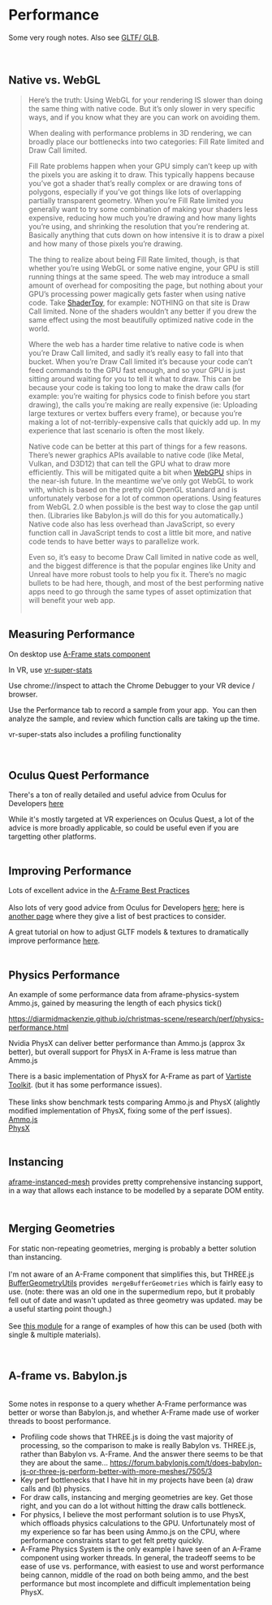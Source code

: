 <h1>Performance</h1>
<p>Some very rough notes. Also see <a href="https://aframe.wiki/en/#!pages/gltf.md">GLTF/ GLB</a>.&nbsp;<br><br>&nbsp;</p>
<h2>Native vs. WebGL</h2>
<blockquote>
<p>Here’s the truth: Using WebGL for your rendering IS slower than doing the same thing with native code. But it’s only slower in very specific ways, and if you know what they are you can work on avoiding them.</p>
<p>When dealing with performance problems in 3D rendering, we can broadly place our bottlenecks into two categories: Fill Rate limited and Draw Call limited.</p>
<p>Fill Rate problems happen when your GPU simply can’t keep up with the pixels you are asking it to draw. This typically happens because you’ve got a shader that’s really complex or are drawing tons of polygons, especially if you’ve got things like lots of overlapping partially transparent geometry. When you’re Fill Rate limited you generally want to try some combination of making your shaders less expensive, reducing how much you’re drawing and how many lights you’re using, and shrinking the resolution that you’re rendering at. Basically anything that cuts down on how intensive it is to draw a pixel and how many of those pixels you’re drawing.</p>
<p>The thing to realize about being Fill Rate limited, though, is that whether you’re using WebGL or some native engine, your GPU is still running things at the same speed. The web may introduce a small amount of overhead for compositing the page, but nothing about your GPU’s processing power magically gets faster when using native code. Take <a href="https://www.shadertoy.com/">ShaderToy</a>, for example: NOTHING on that site is Draw Call limited. None of the shaders wouldn’t any better if you drew the same effect using the most beautifully optimized native code in the world.</p>
<p>Where the web has a harder time relative to native code is when you’re Draw Call limited, and sadly it’s really easy to fall into that bucket. When you’re Draw Call limited it’s because your code can’t feed commands to the GPU fast enough, and so your GPU is just sitting around waiting for you to tell it what to draw. This can be because your code is taking too long to make the draw calls (for example: you’re waiting for physics code to finish before you start drawing), the calls you’re making are really expensive (ie: Uploading large textures or vertex buffers every frame), or because you’re making a lot of not-terribly-expensive calls that quickly add up. In my experience that last scenario is often the most likely.</p>
<p>Native code can be better at this part of things for a few reasons. There’s newer graphics APIs available to native code (like Metal, Vulkan, and D3D12) that can tell the GPU what to draw more efficiently. This will be mitigated quite a bit when <a href="https://gpuweb.github.io/gpuweb/">WebGPU</a> ships in the near-ish future. In the meantime we’ve only got WebGL to work with, which is based on the pretty old OpenGL standard and is unfortunately verbose for a lot of common operations. Using features from WebGL 2.0 when possible is the best way to close the gap until then. (Libraries like Babylon.js will do this for you automatically.) Native code also has less overhead than JavaScript, so every function call in JavaScript tends to cost a little bit more, and native code tends to have better ways to parallelize work.</p>
<p>Even so, it’s easy to become Draw Call limited in native code as well, and the biggest difference is that the popular engines like Unity and Unreal have more robust tools to help you fix it. There’s no magic bullets to be had here, though, and most of the best performing native apps need to go through the same types of asset optimization that will benefit your web app.<br>&nbsp;</p>
</blockquote>
<h2>Measuring Performance</h2>
<p>On desktop use <a href="https://aframe.io/docs/1.2.0/components/stats.html">A-Frame stats component</a></p>
<p>In VR, use <a href="https://github.com/kylebakerio/vr-super-stats">vr-super-stats</a></p>
<p>Use chrome://inspect to attach the Chrome Debugger to your VR device / browser.</p>
<p>Use the Performance tab to record a sample from your app. &nbsp;You can then analyze the sample, and review which function calls are taking up the time.</p>
<p>vr-super-stats also includes a profiling functionality</p>
<p>&nbsp;</p>
<h2>Oculus Quest Performance</h2>
<p>There's a ton of really detailed and useful advice from Oculus for Developers <a href="https://developer.oculus.com/documentation/web/webxr-perf/">here</a></p>
<p>While it's mostly targeted at VR experiences on Oculus Quest, a lot of the advice is more broadly applicable, so could be useful even if you are targetting other platforms.<br>&nbsp;</p>
<h2>Improving Performance</h2>
<p>Lots of excellent advice in the <a href="https://aframe.io/docs/1.2.0/introduction/best-practices.html#performance">A-Frame Best Practices</a><br><br>Also lots of very good advice from Oculus for Developers <a href="https://developer.oculus.com/documentation/web/webxr-perf/">here;</a> here is <a href="https://developer.oculus.com/documentation/web/webxr-perf-bp/">another page</a> where they give a list of best practices to consider.</p>
<p>A great tutorial on how to adjust GLTF models &amp; textures to dramatically improve performance <a href="https://toji.github.io/webxr-scene-optimization/">here</a>.<br>&nbsp;</p>
<h2>Physics Performance</h2>
<p>An example of some performance data from aframe-physics-system Ammo.js, gained by measuring the length of each physics tick()</p>
<p><a href="">https://diarmidmackenzie.github.io/christmas-scene/research/perf/physics-performance.html</a></p>
<p>Nvidia PhysX can deliver better performance than Ammo.js (approx 3x better), but overall support for PhysX in A-Frame is less matrue than Ammo.js</p>
<p>There is a basic implementation of PhysX for A-Frame as part of <a href="https://www.npmjs.com/package/aframe-vartiste-toolkit">Vartiste Toolkit</a>. (but it has some performance issues).<br><br>These links show benchmark tests comparing Ammo.js and PhysX (alightly modified implementation of PhysX, fixing some of the perf issues).<br><a href="https://diarmidmackenzie.github.io/christmas-scene/research/physics-benchmarks/benchmark1-ammo.html">Ammo.js</a><br><a href="https://diarmidmackenzie.github.io/christmas-scene/research/physics-benchmarks/benchmark1-physx.html">PhysX</a><br>&nbsp;</p>
<h2>Instancing</h2>
<p><a href="https://www.npmjs.com/package/aframe-instanced-mesh">aframe-instanced-mesh</a> provides pretty comprehensive instancing support, in a way that allows each instance to be modelled by a separate DOM entity.</p>
<h2><br>Merging Geometries</h2>
<p>For static non-repeating geometries, merging is probably a better solution than instancing.<br><br>I'm not aware of an A-Frame component that simplifies this, but THREE.js <a href="https://threejs.org/docs/#examples/en/utils/BufferGeometryUtils">BufferGeometryUtils</a> provides &nbsp;<code>mergeBufferGeometries</code> which is fairly easy to use. (note: there was an old one in the supermedium repo, but it probably fell out of date and wasn't updated as three geometry was updated. may be a useful starting point though.)<br><br>See <a href="https://github.com/diarmidmackenzie/christmas-scene/blob/main/research/composite-objects/custom-geometries.js">this module</a> for a range of examples of how this can be used (both with single &amp; multiple materials).</p>
<p>&nbsp;</p>
<h2>A-frame vs. Babylon.js</h2>
<p><br>Some notes in response to a query whether A-Frame performance was better or worse than Babylon.js, and whether A-Frame made use of worker threads to boost performance.</p>
<ul>
<li>Profiling code shows that THREE.js is doing the vast majority of processing, so the comparison to make is really Babylon vs. THREE.js, rather than Babylon vs. A-Frame. And the answer there seems to be that they are about the same... <a href="https://forum.babylonjs.com/t/does-babylon-js-or-three-js-perform-better-with-more-meshes/7505/3">https://forum.babylonjs.com/t/does-babylon-js-or-three-js-perform-better-with-more-meshes/7505/3</a></li>
<li>Key perf bottlenecks that I have hit in my projects have been (a) draw calls and (b) physics.</li>
<li>For draw calls, instancing and merging geometries are key. Get those right, and you can do a lot without hitting the draw calls bottleneck.</li>
<li>For physics, I believe the most performant solution is to use PhysX, which offloads physics calculations to the GPU. Unfortunately most of my experience so far has been using Ammo.js on the CPU, where performance constraints start to get felt pretty quickly.</li>
<li>A-Frame Physics System is the only example I have seen of an A-Frame component using worker threads. In general, the tradeoff seems to be ease of use vs. performance, with easiest to use and worst performance being cannon, middle of the road on both being ammo, and the best performance but most incomplete and difficult implementation being PhysX.</li>
</ul>
<p>&nbsp;</p>
<p>&nbsp;</p>